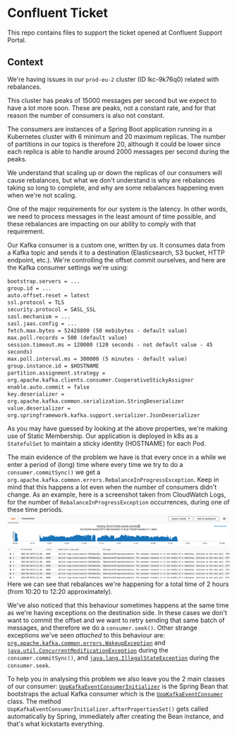 # Confluent Ticket
This repo contains files to support the ticket opened at Confluent Support Portal.

## Context
We're having issues in our `prod-eu-2` cluster (ID lkc-9k76q0) related with rebalances.

This cluster has peaks of 15000 messages per second but we expect to have a lot more soon.
These are peaks, not a constant rate, and for that reason the number of consumers is also not constant.

The consumers are instances of a Spring Boot application running in a Kubernetes cluster with 6 minimum and 20 maximum replicas.
The number of partitions in our topics is therefore 20, although it could be lower since each replica is able to handle around 2000 messages per second during the peaks.

We understand that scaling up or down the replicas of our consumers will cause rebalances, but what we don't understand is why are rebalances taking so long to complete, and why are some rebalances happening even when we're not scaling.

One of the major requirements for our system is the latency. In other words, we need to process messages in the least amount of time possible, and these rebalances are impacting on our ability to comply with that requirement.

Our Kafka consumer is a custom one, written by us. It consumes data from a Kafka topic and sends it to a destination (Elasticsearch, S3 bucket, HTTP endpoint, etc.). We're controlling the offset commit ourselves, and here are the Kafka consumer settings we're using:
```
bootstrap.servers = ...
group.id = ...
auto.offset.reset = latest
ssl.protocol = TLS
security.protocol = SASL_SSL
sasl.mechanism = ...
sasl.jaas.config = ...
fetch.max.bytes = 52428800 (50 mebibytes - default value)
max.poll.records = 500 (default value)
session.timeout.ms = 120000 (120 seconds - not default value - 45 seconds)
max.poll.interval.ms = 300000 (5 minutes - default value)
group.instance.id = $HOSTNAME
partition.assignment.strategy = org.apache.kafka.clients.consumer.CooperativeStickyAssignor
enable.auto.commit = false
key.deserializer = org.apache.kafka.common.serialization.StringDeserializer
value.deserializer = org.springframework.kafka.support.serializer.JsonDeserializer
```
As you may have guessed by looking at the above properties, we're making use of Static Membership. Our application is deployed in k8s as a `StatefulSet` to maintain a sticky identity (HOSTNAME) for each Pod.

The main evidence of the problem we have is that every once in a while we enter a period of (long) time where every time we try to do a `consumer.commitSync()` we get a `org.apache.kafka.common.errors.RebalanceInProgressException`. Keep in mind that this happens a lot even when the number of consumers didn't change.
As an example, here is a screenshot taken from CloudWatch Logs, for the number of `RebalanceInProgressException` occurrences, during one of these time periods.
![CloudWatchLogs](Screenshot.png "CloudWatchLogs")
Here we can see that rebalances we're happening for a total time of 2 hours (from 10:20 to 12:20 approximately).

We've also noticed that this behaviour sometimes happens at the same time as we're having exceptions on the destination side. In these cases we don't want to commit the offset and we want to retry sending that same batch of messages, and therefore we do a `consumer.seek()`.
Other strange exceptions we've seen _attached_ to this behaviour are: [`org.apache.kafka.common.errors.WakeupException`](https://github.com/david-santos-os/confluent-ticket/blob/main/WakeupExceptionStackTrace.txt) and [`java.util.ConcurrentModificationException`](https://github.com/david-santos-os/confluent-ticket/blob/main/ConcurrentModificationExceptionStackTrace.txt) during the `consumer.commitSync()`, and [`java.lang.IllegalStateException`](https://github.com/david-santos-os/confluent-ticket/blob/main/IllegalStateExceptionStackTrace.txt) during the `consumer.seek`.

To help you in analysing this problem we also leave you the 2 main classes of our consumer: [`UopKafkaEventConsumerInitializer`](https://github.com/david-santos-os/confluent-ticket/blob/main/UopKafkaEventConsumerInitializer.java) is the Spring Bean that bootstraps the actual Kafka consumer which is the [`UopKafkaEventConsumer`](https://github.com/david-santos-os/confluent-ticket/blob/main/UopKafkaEventConsumer.java) class. The method `UopKafkaEventConsumerInitializer.afterPropertiesSet()` gets called automatically by Spring, immediately after creating the Bean instance, and that's what kickstarts everything.
